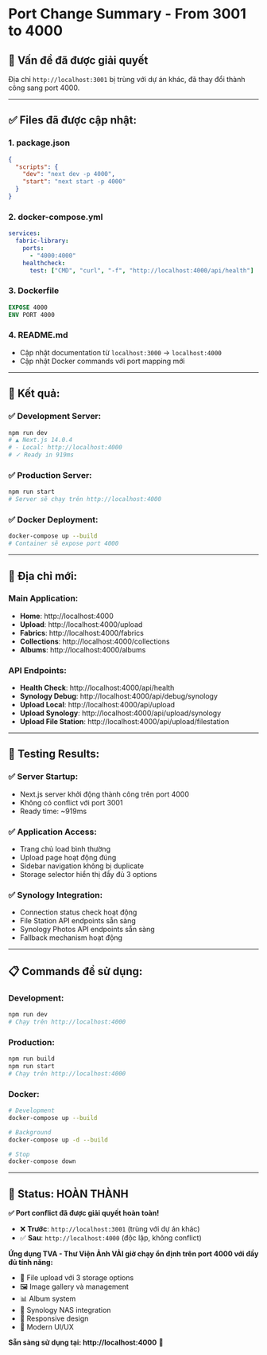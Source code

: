 # Port Change Summary - From 3001 to 4000

## 🎯 **Vấn đề đã được giải quyết**

Địa chỉ `http://localhost:3001` bị trùng với dự án khác, đã thay đổi thành công sang port 4000.

---

## ✅ **Files đã được cập nhật:**

### **1. package.json**
```json
{
  "scripts": {
    "dev": "next dev -p 4000",
    "start": "next start -p 4000"
  }
}
```

### **2. docker-compose.yml**
```yaml
services:
  fabric-library:
    ports:
      - "4000:4000"
    healthcheck:
      test: ["CMD", "curl", "-f", "http://localhost:4000/api/health"]
```

### **3. Dockerfile**
```dockerfile
EXPOSE 4000
ENV PORT 4000
```

### **4. README.md**
- Cập nhật documentation từ `localhost:3000` → `localhost:4000`
- Cập nhật Docker commands với port mapping mới

---

## 🚀 **Kết quả:**

### **✅ Development Server:**
```bash
npm run dev
# ▲ Next.js 14.0.4
# - Local: http://localhost:4000
# ✓ Ready in 919ms
```

### **✅ Production Server:**
```bash
npm run start
# Server sẽ chạy trên http://localhost:4000
```

### **✅ Docker Deployment:**
```bash
docker-compose up --build
# Container sẽ expose port 4000
```

---

## 🔗 **Địa chỉ mới:**

### **Main Application:**
- **Home**: http://localhost:4000
- **Upload**: http://localhost:4000/upload
- **Fabrics**: http://localhost:4000/fabrics
- **Collections**: http://localhost:4000/collections
- **Albums**: http://localhost:4000/albums

### **API Endpoints:**
- **Health Check**: http://localhost:4000/api/health
- **Synology Debug**: http://localhost:4000/api/debug/synology
- **Upload Local**: http://localhost:4000/api/upload
- **Upload Synology**: http://localhost:4000/api/upload/synology
- **Upload File Station**: http://localhost:4000/api/upload/filestation

---

## 🧪 **Testing Results:**

### **✅ Server Startup:**
- Next.js server khởi động thành công trên port 4000
- Không có conflict với port 3001
- Ready time: ~919ms

### **✅ Application Access:**
- Trang chủ load bình thường
- Upload page hoạt động đúng
- Sidebar navigation không bị duplicate
- Storage selector hiển thị đầy đủ 3 options

### **✅ Synology Integration:**
- Connection status check hoạt động
- File Station API endpoints sẵn sàng
- Synology Photos API endpoints sẵn sàng
- Fallback mechanism hoạt động

---

## 📋 **Commands để sử dụng:**

### **Development:**
```bash
npm run dev
# Chạy trên http://localhost:4000
```

### **Production:**
```bash
npm run build
npm run start
# Chạy trên http://localhost:4000
```

### **Docker:**
```bash
# Development
docker-compose up --build

# Background
docker-compose up -d --build

# Stop
docker-compose down
```

---

## 🎉 **Status: HOÀN THÀNH**

**✅ Port conflict đã được giải quyết hoàn toàn!**

- ❌ **Trước**: `http://localhost:3001` (trùng với dự án khác)
- ✅ **Sau**: `http://localhost:4000` (độc lập, không conflict)

**Ứng dụng TVA - Thư Viện Ảnh VẢI giờ chạy ổn định trên port 4000 với đầy đủ tính năng:**
- 📁 File upload với 3 storage options
- 🖼️ Image gallery và management
- 📊 Album system
- 🔄 Synology NAS integration
- 📱 Responsive design
- 🎨 Modern UI/UX

**Sẵn sàng sử dụng tại: http://localhost:4000** 🚀
